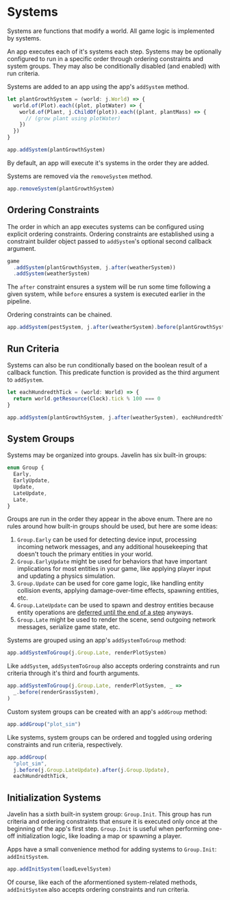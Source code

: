 # Systems

Systems are functions that modify a world. All game logic is implemented by systems.

An app executes each of it's systems each step. Systems may be optionally configured to run in a specific order through ordering constraints and system groups. They may also be conditionally disabled (and enabled) with run criteria.

Systems are added to an app using the app's `addSystem` method.

```ts
let plantGrowthSystem = (world: j.World) => {
  world.of(Plot).each((plot, plotWater) => {
    world.of(Plant, j.ChildOf(plot)).each((plant, plantMass) => {
      // (grow plant using plotWater)
    })
  })
}

app.addSystem(plantGrowthSystem)
```

By default, an app will execute it's systems in the order they are added.

Systems are removed via the `removeSystem` method.

```ts
app.removeSystem(plantGrowthSystem)
```

## Ordering Constraints

The order in which an app executes systems can be configured using explicit ordering constraints. Ordering constraints are established using a constraint builder object passed to `addSystem`'s optional second callback argument.

```ts
game
  .addSystem(plantGrowthSystem, j.after(weatherSystem))
  .addSystem(weatherSystem)
```

The `after` constraint ensures a system will be run some time following a given system, while `before` ensures a system is executed earlier in the pipeline.

Ordering constraints can be chained.

```ts
app.addSystem(pestSystem, j.after(weatherSystem).before(plantGrowthSystem))
```

## Run Criteria

Systems can also be run conditionally based on the boolean result of a callback function. This predicate function is provided as the third argument to `addSystem`.

```ts
let eachHundredthTick = (world: World) => {
  return world.getResource(Clock).tick % 100 === 0
}

app.addSystem(plantGrowthSystem, j.after(weatherSystem), eachHundredthTick)
```

## System Groups

Systems may be organized into groups. Javelin has six built-in groups:

```ts
enum Group {
  Early,
  EarlyUpdate,
  Update,
  LateUpdate,
  Late,
}
```

Groups are run in the order they appear in the above enum. There are no rules around how built-in groups should be used, but here are some ideas:

1. `Group.Early` can be used for detecting device input, processing incoming network messages, and any additional housekeeping that doesn't touch the primary entities in your world.
2. `Group.EarlyUpdate` might be used for behaviors that have important implications for most entities in your game, like applying player input and updating a physics simulation.
3. `Group.Update` can be used for core game logic, like handling entity collision events, applying damage-over-time effects, spawning entities, etc.
4. `Group.LateUpdate` can be used to spawn and destroy entities because entity operations are [deferred until the end of a step](./entities.md#entity-transaction) anyways.
5. `Group.Late` might be used to render the scene, send outgoing network messages, serialize game state, etc.

Systems are grouped using an app's `addSystemToGroup` method:

```ts
app.addSystemToGroup(j.Group.Late, renderPlotSystem)
```

Like `addSystem`, `addSystemToGroup` also accepts ordering constraints and run criteria through it's third and fourth arguments.

```ts
app.addSystemToGroup(j.Group.Late, renderPlotSystem, _ =>
  _.before(renderGrassSystem),
)
```

Custom system groups can be created with an app's `addGroup` method:

```ts
app.addGroup("plot_sim")
```

Like systems, system groups can be ordered and toggled using ordering constraints and run criteria, respectively.

```ts
app.addGroup(
  "plot_sim",
  j.before(j.Group.LateUpdate).after(j.Group.Update),
  eachHundredthTick,
```

## Initialization Systems

Javelin has a sixth built-in system group: `Group.Init`. This group has run criteria and ordering constraints that ensure it is executed only once at the beginning of the app's first step. `Group.Init` is useful when performing one-off initialization logic, like loading a map or spawning a player.

Apps have a small convenience method for adding systems to `Group.Init`: `addInitSystem`.

```ts
app.addInitSystem(loadLevelSystem)
```

Of course, like each of the aformentioned system-related methods, `addInitSystem` also accepts ordering constraints and run criteria.
